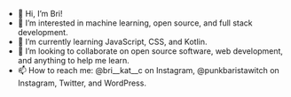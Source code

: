 - 👋 Hi, I’m Bri! 
- 👀 I’m interested in machine learning, open source, and full stack development.
- 🌱 I’m currently learning JavaScript, CSS, and Kotlin. 
- 💞️ I’m looking to collaborate on open source software, web development, and anything to help me learn. 
- 📫 How to reach me: @bri__kat__c on Instagram, @punkbaristawitch on Instagram, Twitter, and WordPress. 

<!---
Brikatc/Brikatc is a ✨ special ✨ repository because its `README.md` (this file) appears on your GitHub profile.
You can click the Preview link to take a look at your changes.
--->
